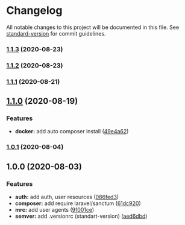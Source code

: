 # Changelog

All notable changes to this project will be documented in this file. See [standard-version](https://github.com/conventional-changelog/standard-version) for commit guidelines.

### [1.1.3](https://github.com/darkjinnee/template-laravel/compare/v1.1.2...v1.1.3) (2020-08-23)

### [1.1.2](https://github.com/darkjinnee/template-laravel/compare/v1.1.1...v1.1.2) (2020-08-23)

### [1.1.1](https://github.com/darkjinnee/template-laravel/compare/v1.1.0...v1.1.1) (2020-08-21)

## [1.1.0](https://github.com/darkjinnee/template-laravel/compare/v1.0.1...v1.1.0) (2020-08-19)


### Features

* **docker:** add auto composer install ([49e4a62](https://github.com/darkjinnee/template-laravel/commit/49e4a62a5dfebc06c555b0d5906a07fa186f9040))

### [1.0.1](https://github.com/darkjinnee/template-laravel/compare/v1.0.0...v1.0.1) (2020-08-04)

## 1.0.0 (2020-08-03)


### Features

* **auth:** add auth, user resources ([086fed3](https://github.com/darkjinnee/template-laravel/commit/086fed34e55ab113d04ef44d2672179a0b22f87c))
* **composer:** add require laravel/sanctum ([61dc920](https://github.com/darkjinnee/template-laravel/commit/61dc92041bb45b56d1b4eab95b044be9c0656dbc))
* **mrc:** add user agents ([9f001ce](https://github.com/darkjinnee/template-laravel/commit/9f001cea0d881c85f38f377ceb769d6e8a36e1da))
* **semver:** add .versionrc (standart-version) ([aed6dbd](https://github.com/darkjinnee/template-laravel/commit/aed6dbd69ba73b0692e663b3c24ff5b68fdf5200))
